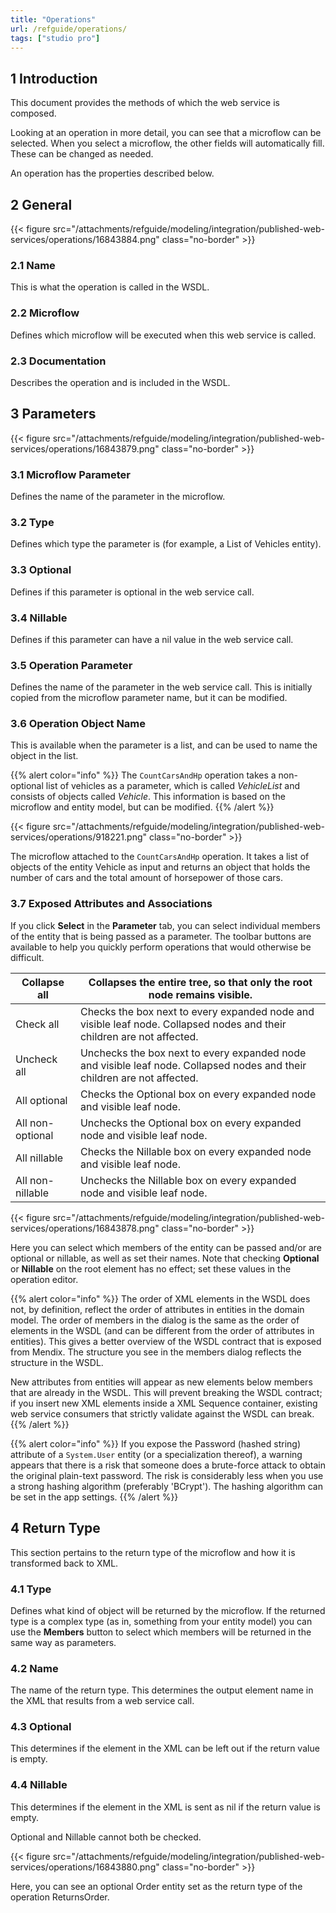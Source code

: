 ```yaml
---
title: "Operations"
url: /refguide/operations/
tags: ["studio pro"]
---
```


## 1 Introduction

This document provides the methods of which the web service is composed.

Looking at an operation in more detail, you can see that a microflow can be selected. When you select a microflow, the other fields will automatically fill. These can be changed as needed.

An operation has the properties described below.

## 2 General

{{< figure src="/attachments/refguide/modeling/integration/published-web-services/operations/16843884.png" class="no-border" >}}

### 2.1 Name

This is what the operation is called in the WSDL.

### 2.2 Microflow

Defines which microflow will be executed when this web service is called.

### 2.3 Documentation

Describes the operation and is included in the WSDL.

## 3 Parameters

{{< figure src="/attachments/refguide/modeling/integration/published-web-services/operations/16843879.png" class="no-border" >}}

### 3.1 Microflow Parameter

Defines the name of the parameter in the microflow.

### 3.2 Type

Defines which type the parameter is (for example, a List of Vehicles entity).

### 3.3 Optional

Defines if this parameter is optional in the web service call.

### 3.4 Nillable

Defines if this parameter can have a nil value in the web service call.

### 3.5 Operation Parameter

Defines the name of the parameter in the web service call. This is initially copied from the microflow parameter name, but it can be modified.

### 3.6 Operation Object Name

This is available when the parameter is a list, and can be used to name the object in the list.

{{% alert color="info" %}}
The `CountCarsAndHp` operation takes a non-optional list of vehicles as a parameter, which is called *VehicleList* and consists of objects called *Vehicle*. This information is based on the microflow and entity model, but can be modified.
{{% /alert %}}

{{< figure src="/attachments/refguide/modeling/integration/published-web-services/operations/918221.png" class="no-border" >}}

The microflow attached to the `CountCarsAndHp` operation. It takes a list of objects of the entity Vehicle as input and returns an object that holds the number of cars and the total amount of horsepower of those cars.

### 3.7 Exposed Attributes and Associations

If you click **Select** in the **Parameter** tab, you can select individual members of the entity that is being passed as a parameter. The toolbar buttons are available to help you quickly perform operations that would otherwise be difficult.

| Collapse all | Collapses the entire tree, so that only the root node remains visible. |
| --- | --- |
| Check all | Checks the box next to every expanded node and visible leaf node. Collapsed nodes and their children are not affected. |
| Uncheck all | Unchecks the box next to every expanded node and visible leaf node. Collapsed nodes and their children are not affected. |
| All optional | Checks the Optional box on every expanded node and visible leaf node. |
| All non-optional | Unchecks the Optional box on every expanded node and visible leaf node. |
| All nillable | Checks the Nillable box on every expanded node and visible leaf node. |
| All non-nillable | Unchecks the Nillable box on every expanded node and visible leaf node. |

{{< figure src="/attachments/refguide/modeling/integration/published-web-services/operations/16843878.png" class="no-border" >}}

Here you can select which members of the entity can be passed and/or are optional or nillable, as well as set their names. Note that checking **Optional** or **Nillable** on the root element has no effect; set these values in the operation editor.

{{% alert color="info" %}}
The order of XML elements in the WSDL does not, by definition, reflect the order of attributes in entities in the domain model. The order of members in the dialog is the same as the order of elements in the WSDL (and can be different from the order of attributes in entities). This gives a better overview of the WSDL contract that is exposed from Mendix. The structure you see in the members dialog reflects the structure in the WSDL.

New attributes from entities will appear as new elements below members that are already in the WSDL. This will prevent breaking the WSDL contract; if you insert new XML elements inside a XML Sequence container, existing web service consumers that strictly validate against the WSDL can break.
{{% /alert %}}

{{% alert color="info" %}}
If you expose the Password (hashed string) attribute of a `System.User` entity (or a specialization thereof), a warning appears that there is a risk that someone does a brute-force attack to obtain the original plain-text password. The risk is considerably less when you use a strong hashing algorithm (preferably 'BCrypt'). The hashing algorithm can be set in the app settings.
{{% /alert %}}

## 4 Return Type

This section pertains to the return type of the microflow and how it is transformed back to XML.

### 4.1 Type

Defines what kind of object will be returned by the microflow. If the returned type is a complex type (as in, something from your entity model) you can use the **Members** button to select which members will be returned in the same way as parameters.

### 4.2 Name

The name of the return type. This determines the output element name in the XML that results from a web service call.

### 4.3 Optional

This determines if the element in the XML can be left out if the return value is empty.

### 4.4 Nillable

This determines if the element in the XML is sent as nil if the return value is empty.

Optional and Nillable cannot both be checked.

{{< figure src="/attachments/refguide/modeling/integration/published-web-services/operations/16843880.png" class="no-border" >}}

Here, you can see an optional Order entity set as the return type of the operation ReturnsOrder.
